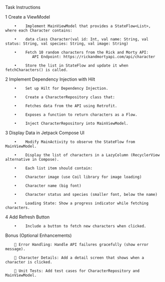 Task Instructions

1️ Create a ViewModel

        •    Implement MainViewModel that provides a StateFlow<List>, where each Character contains: 

        •    data class Character(val id: Int, val name: String, val status: String, val species: String, val image: String)

        •    Fetch 10 random characters from the Rick and Morty API:
                API Endpoint: https://rickandmortyapi.com/api/character
        
        •    Store the list in StateFlow and update it when fetchCharacters() is called.

 
2️ Implement Dependency Injection with Hilt

        •    Set up Hilt for Dependency Injection.

        •    Create a CharacterRepository class that: 

        •    Fetches data from the API using Retrofit.

        •    Exposes a function to return characters as a Flow.

        •    Inject CharacterRepository into MainViewModel.

 
3️ Display Data in Jetpack Compose UI

        •    Modify MainActivity to observe the StateFlow from MainViewModel.

        •    Display the list of characters in a LazyColumn (RecyclerView alternative in Compose).

        •    Each list item should contain: 

        •    Character image (use Coil library for image loading)

        •    Character name (big font)

        •    Character status and species (smaller font, below the name)

        •    Loading State: Show a progress indicator while fetching characters.

 
4️ Add Refresh Button

        •    Include a button to fetch new characters when clicked.

 
Bonus (Optional Enhancements)

        🚀 Error Handling: Handle API failures gracefully (show error message).

        🚀 Character Details: Add a detail screen that shows when a character is clicked.

        🚀 Unit Tests: Add test cases for CharacterRepository and MainViewModel.

